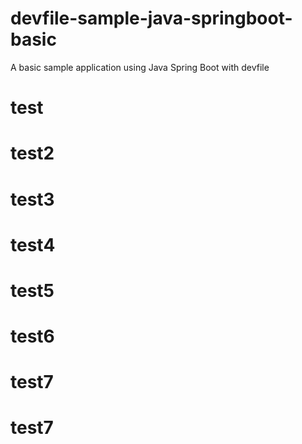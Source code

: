 # devfile-sample-java-springboot-basic
A basic sample application using Java Spring Boot with devfile

# test
# test2
# test3
# test4
# test5
# test6
# test7
# test7
